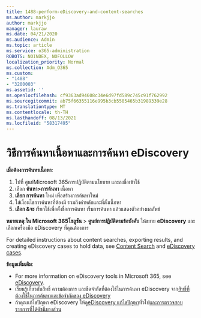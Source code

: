 ```yaml
---
title: 1488-perform-eDiscovery-and-content-searches
ms.author: markjjo
author: markjjo
manager: lauraw
ms.date: 04/21/2020
ms.audience: Admin
ms.topic: article
ms.service: o365-administration
ROBOTS: NOINDEX, NOFOLLOW
localization_priority: Normal
ms.collection: Adm_O365
ms.custom:
- "1488"
- "3200003"
ms.assetid: ''
ms.openlocfilehash: cf9363ad94608c34e6d97fd589c745c91f762992
ms.sourcegitcommit: ab75f66355116e995b3cb5505465b31989339e28
ms.translationtype: MT
ms.contentlocale: th-TH
ms.lasthandoff: 08/13/2021
ms.locfileid: "58317495"
---
```

# <a name="how-to-perform-content-searches-and-ediscovery-searches"></a>วิธีการค้นหาเนื้อหาและการค้นหา eDiscovery

**เมื่อต้องการค้นหาเนื้อหา**:

1. ไปที่ ศูนย์Microsoft 365การปฏิบัติตามนโยบาย และลงชื่อเข้าใช้
2. เลือก **ค้นหา>การค้นหา** เนื้อหา
3. **เลือก การค้นหา** ใหม่ เพื่อสร้างการค้นหาใหม่
4. ใส่เงื่อนไขการค้นหาที่ต้องมี รวมถึงคําหลักและที่ตั้งเนื้อหา
5. **เลือก &จะ** เรียกใช้เพื่อตั้งชื่อการค้นหา เริ่มการค้นหา แล้วแสดงตัวอย่างผลลัพธ์

**หมายเหตุ**:**ใน Microsoft 365โซลูชัน**  >  **ศูนย์การปฏิบัติตามข้อบังคับ** ให้ขยาย **eDiscovery** และเลือกเครื่องมือ eDiscovery ที่คุณต้องการ

For detailed instructions about content searches, exporting results, and creating eDiscovery cases to hold data, see [Content Search](https://docs.microsoft.com/microsoft-365/compliance/content-search) and [eDiscovery cases](https://docs.microsoft.com/microsoft-365/compliance/ediscovery-cases).

**ข้อมูลเพิ่มเติม**:

- For more information on eDiscovery tools in Microsoft 365, see [eDiscovery](https://docs.microsoft.com/microsoft-365/compliance/ediscovery).
- เรียนรู้เกี่ยวกับสิทธิ์ ความต้องการ และขีดจํากัดที่ต้องใช้ในการค้นหา eDiscovery จาก[สิทธิ์ที่ต้องใช้ในการค้นหาและข้อจํากัดของ eDiscovery](https://docs.microsoft.com/microsoft-365/compliance/assign-ediscovery-permissions) [](https://docs.microsoft.com/microsoft-365/compliance/limits-for-content-search)
- ถ้าคุณแก้ไขปัญหา eDiscovery ให้ดู[eDiscovery แก้ไขปัญหา](https://docs.microsoft.com/microsoft-365/compliance/ediscovery-troubleshooting-common-issues)ทั่วไป[และการตรวจสอบรายการที่ได้ดัชนีบางส่วน](https://docs.microsoft.com/microsoft-365/compliance/investigating-partially-indexed-items-in-ediscovery)
